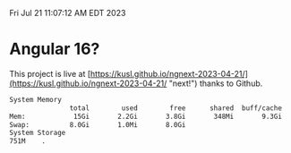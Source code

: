 Fri Jul 21 11:07:12 AM EDT 2023

# Angular 16?


This project is live at [https://kusl.github.io/ngnext-2023-04-21/](https://kusl.github.io/ngnext-2023-04-21/ "next!") thanks to Github.

```bash
System Memory
               total        used        free      shared  buff/cache   available
Mem:            15Gi       2.2Gi       3.8Gi       348Mi       9.3Gi        12Gi
Swap:          8.0Gi       1.0Mi       8.0Gi
System Storage
751M	.
